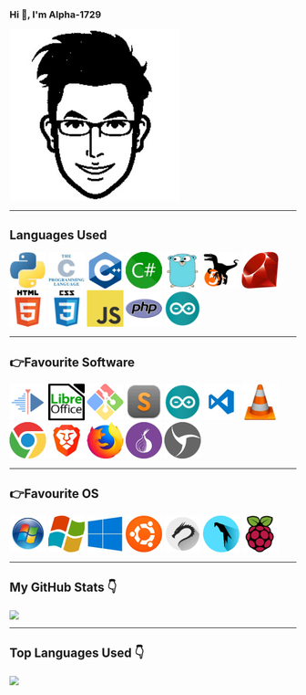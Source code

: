 ### Hi 👋, I'm Alpha-1729

<!-- My profile pic -->
<img src="./images/profile.jpg" width="300px" height="300px">

<hr>
<!-- Languages -->

## Languages Used

<img src="./images/python.jpg" height="64px" width="64px">
<img src="./images/c.jpg" height="64px" width="64px">
<img src="./images/cpp.jpg" height="64px" width="64px">
<img src="./images/csharp.jpg" height="64px" width="64px">
<img src="./images/go.jpg" height="64px" width="64px">
<img src="./images/perl.jpg" height="64px" width="64px">
<img src="./images/ruby.jpg" height="64px" width="64px">
<img src="./images/html.jpg" height="64px" width="64px">
<img src="./images/css.jpg" height="64px" width="64px">
<img src="./images/javascript.jpg" height="64px" width="64px">
<img src="./images/php.jpg" height="64px" width="64px">
<img src="./images/arduino.jpg" height="64px" width="64px">
<hr>

<!-- Software -->

## :point_right:Favourite Software

<img src="./images/kdenlive.jpg" height="64px" width="64px">
<img src="./images/libreoffice.jpg" height="64px" width="64px">
<img src="./images/github.jpg" height="64px" width="64px">
<img src="./images/sublime.jpg" height="64px" width="64px">
<img src="./images/arduino.jpg" height="64px" width="64px">
<img src="./images/vscode.jpg" height="64px" width="64px">
<img src="./images/vlc.jpg" height="64px" width="64px">
<img src="./images/chrome.jpg" height="64px" width="64px">
<img src="./images/brave.jpg" height="64px" width="64px">
<img src="./images/mozilla.jpg" height="64px" width="64px">
<img src="./images/tor.jpg" height="64px" width="64px">
<img src="./images/sphere.jpg" height="64px" width="64px">
<hr>

<!--  Os Used-->

## :point_right:Favourite OS

<img src="./images/win7.jpg" height="64px" width="64px">
<img src="./images/win8.jpg" height="64px" width="64px">
<img src="./images/win10.jpg" height="64px" width="64px">
<img src="./images/ubuntu.jpg" height="64px" width="64px">
<img src="./images/kali.jpg" height="64px" width="64px">
<img src="./images/parrot.jpg" height="64px" width="64px">
<img src="./images/raspberry.jpg" height="64px" width="64px">
<hr>

<!--My Github Stats-->

## My GitHub Stats :point_down:

<a href="https://github.com/Alpha-1729/Alpha-1729">
  <img align="center" src="https://github-readme-stats.alpha-1729.vercel.app/api?username=Alpha-1729&theme=radical&show_icons=true&line_height=27&count_private=true&alt="Alpha-1729 GitHub Stats" />
</a><hr>

<!-- Top Languages Used -->
<!-- Themes supported ->dark, radical, merko, gruvbox, tokyonight, onedark, cobalt, synthwave, highcontrast, dracula. -->

## Top Languages Used :point_down:

<a href="https://github.com/natterstefan/natterstefan">
  <img align="center" src="https://github-readme-stats.alpha-1729.vercel.app/api/top-langs/?username=Alpha-1729&theme=radical" />
</a>
